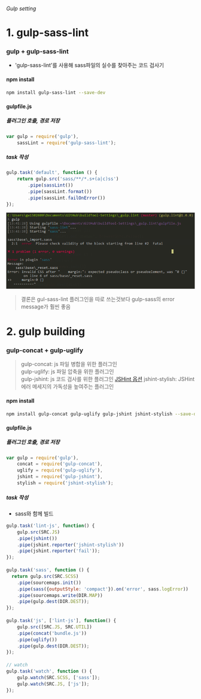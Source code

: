 ###### Gulp setting

# 1. gulp-sass-lint
### gulp + gulp-sass-lint
- 'gulp-sass-lint'를 사용해 sass파일의 실수를 찾아주는 코드 검사기

#### npm install
```sh
npm install gulp-sass-lint --save-dev
```

#### gulpfile.js
##### 플러그인 호출, 경로 저장
```js
var gulp = require('gulp'),
    sassLint = require('gulp-sass-lint');
```

##### task 작성
```js
gulp.task('default', function () {
    return gulp.src('sass/**/*.s+(a|c)ss')
        .pipe(sassLint())
        .pipe(sassLint.format())
        .pipe(sassLint.failOnError())
});
```
![difference](./src/image/sass-lint-img.png)
> 결론은 gul-sass-lint 플러그인을 따로 쓰는것보다 gulp-sass의 error message가 훨씬 좋음

# 2. gulp building
### gulp-concat + gulp-uglify
> gulp-concat: js 파일 병합을 위한 플러그인  
> gulp-uglify: js 파일 압축을 위한 플러그인  
> gulp-jshint: js 코드 검사를 위한 플러그인 [JSHint 옵션](https://blog.outsider.ne.kr/1007)
> jshint-stylish: JSHint 에러 메세지의 가독성을 높여주는 플러그인

#### npm install
```sh
npm install gulp-concat gulp-uglify gulp-jshint jshint-stylish --save-dev
```

#### gulpfile.js
##### 플러그인 호출, 경로 저장
```js
var gulp = require('gulp'),
    concat = require('gulp-concat'),
    uglify = require('gulp-uglify'),
    jshint = require('gulp-jshint'),
    stylish = require('jshint-stylish');
```

##### task 작성
- sass와 함께 빌드

```js
gulp.task('lint-js', function() {
    gulp.src(SRC.JS)
    .pipe(jshint())
    .pipe(jshint.reporter('jshint-stylish'))
    .pipe(jshint.reporter('fail'));
});

gulp.task('sass', function () {
  return gulp.src(SRC.SCSS)
	.pipe(sourcemaps.init())
    .pipe(sass({outputStyle: 'compact'}).on('error', sass.logError))
	.pipe(sourcemaps.write(DIR.MAP))
    .pipe(gulp.dest(DIR.DEST));
});

gulp.task('js', ['lint-js'], function() {
    gulp.src([SRC.JS, SRC.UTIL])
    .pipe(concat('bundle.js'))
    .pipe(uglify())
	.pipe(gulp.dest(DIR.DEST));
});

// watch
gulp.task('watch', function () {
    gulp.watch(SRC.SCSS, ['sass']);
    gulp.watch(SRC.JS, ['js']);
});
```
